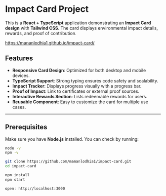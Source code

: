 # Impact Card Project

This is a **React + TypeScript** application demonstrating an **Impact Card design** with **Tailwind CSS**. The card displays environmental impact details, rewards, and proof of contribution.

https://mananlodhia1.github.io/impact-card/

## Features

- **Responsive Card Design**: Optimized for both desktop and mobile devices.
- **TypeScript Support**: Strong typing ensures code safety and scalability.
- **Impact Tracker**: Displays progress visually with a progress bar.
- **Proof of Impact**: Link to certificates or external proof sources.
- **Interactive Rewards Section**: Lists redeemable rewards for users.
- **Reusable Component**: Easy to customize the card for multiple use cases.

---

## Prerequisites

Make sure you have **Node.js** installed. You can check by running:

```bash
node -v
npm -v
```

```bash
git clone https://github.com/mananlodhia1/impact-card.git
cd impact-card

npm install
npm start

open: http://localhost:3000
```
